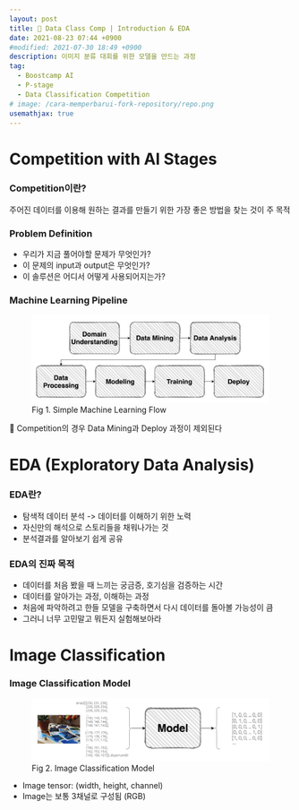 ```yaml
---
layout: post
title: 💭 Data Class Comp | Introduction & EDA
date: 2021-08-23 07:44 +0900
#modified: 2021-07-30 18:49 +0900
description: 이미지 분류 대회를 위한 모델을 만드는 과정
tag:
  - Boostcamp AI
  - P-stage
  - Data Classification Competition
# image: /cara-memperbarui-fork-repository/repo.png
usemathjax: true
---
```


# Competition with AI Stages

### Competition이란?
주어진 데이터를 이용해 원하는 결과를 만들기 위한 가장 좋은 방법을 찾는 것이 주 목적

### Problem Definition
* 우리가 지금 풀어야할 문제가 무엇인가?
* 이 문제의 input과 output은 무엇인가?
* 이 솔루션은 어디서 어떻게 사용되어지는가?

### Machine Learning Pipeline

<figure>
<img src="/assets/img/IMG_1265.jpg" alt="ML pipeline">
<figcaption>Fig 1. Simple Machine Learning Flow</figcaption>
</figure>

🎈 Competition의 경우 Data Mining과 Deploy 과정이 제외된다

# EDA (Exploratory Data Analysis)

### EDA란?

* 탐색적 데이터 분석 -> 데이터를 이해하기 위한 노력
* 자신만의 해석으로 스토리들을 채워나가는 것
* 분석결과를 알아보기 쉽게 공유

### EDA의 진짜 목적

* 데이터를 처음 봤을 때 느끼는 궁금증, 호기심을 검증하는 시간
* 데이터를 알아가는 과정, 이해하는 과정
* 처음에 파악하려고 한들 모델을 구축하면서 다시 데이터를 돌아볼 가능성이 큼
* 그러니 너무 고민말고 뭐든지 실험해보아라

# Image Classification

### Image Classification Model

<figure>
<img src="/assets/img/IMG_1266.jpg" alt="ML pipeline">
<figcaption>Fig 2. Image Classification Model</figcaption>
</figure>

* Image tensor: (width, height, channel)
* Image는 보통 3채널로 구성됨 (RGB)